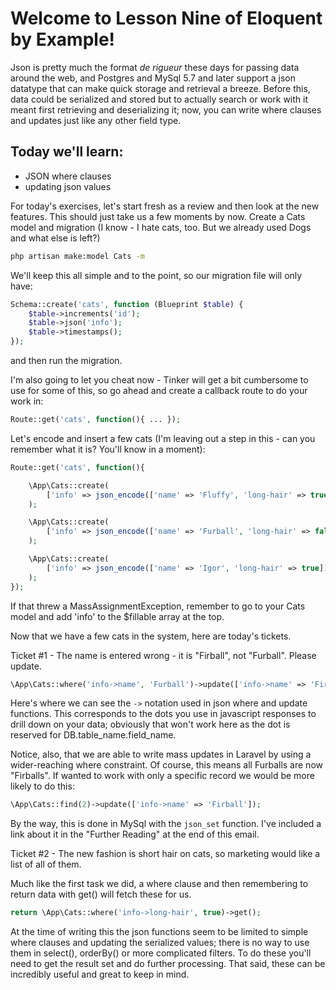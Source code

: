 # Welcome to Lesson Nine of Eloquent by Example!

Json is pretty much the format *de rigueur* these days for passing data around the web, and Postgres and MySql 5.7 and later support a json datatype that can make quick storage and retrieval a breeze. Before this, data could be serialized and stored but to actually search or work with it meant first retrieving and deserializing it; now, you can write where clauses and updates just like any other field type.

## Today we'll learn:
- JSON where clauses
- updating json values

For today's exercises, let's start fresh as a review and then look at the new features. This should just take us a few moments by now. Create a Cats model and migration (I know - I hate cats, too. But we already used Dogs and what else is left?)

```bash
php artisan make:model Cats -m
```

We'll keep this all simple and to the point, so our migration file will only have:

```php
Schema::create('cats', function (Blueprint $table) {
    $table->increments('id');
    $table->json('info');
    $table->timestamps();
});
```

and then run the migration.

I'm also going to let you cheat now - Tinker will get a bit cumbersome to use for some of this, so go ahead and create a callback route to do your work in:

```php
Route::get('cats', function(){ ... });
```

Let's encode and insert a few cats (I'm leaving out a step in this - can you remember what it is? You'll know in a moment):

```php
Route::get('cats', function(){

    \App\Cats::create(
        ['info' => json_encode(['name' => 'Fluffy', 'long-hair' => true])]
    );

    \App\Cats::create(
        ['info' => json_encode(['name' => 'Furball', 'long-hair' => false])]
    );

    \App\Cats::create(
        ['info' => json_encode(['name' => 'Igor', 'long-hair' => true])]
    );
});
```

If that threw a MassAssignmentException, remember to go to your Cats model and add 'info' to the $fillable array at the top.

Now that we have a few cats in the system, here are today's tickets.

Ticket #1 - The name is entered wrong - it is "Firball", not "Furball". Please update.

```php
\App\Cats::where('info->name', 'Furball')->update(['info->name' => 'Firball']);
```

Here's where we can see the `->` notation used in json where and update functions. This corresponds to the dots you use in javascript responses to drill down on your data; obviously that won't work here as the dot is reserved for DB.table_name.field_name.

Notice, also, that we are able to write mass updates in Laravel by using a wider-reaching where constraint. Of course, this means all Furballs are now "Firballs". If wanted to work with only a specific record we would be more likely to do this:

```php
\App\Cats::find(2)->update(['info->name' => 'Firball']);
```

By the way, this is done in MySql with the `json_set` function. I've included a link about it in the "Further Reading" at the end of this email.

Ticket #2 - The new fashion is short hair on cats, so marketing would like a list of all of them.

Much like the first task we did, a where clause and then remembering to return data with get() will fetch these for us.

```php
return \App\Cats::where('info->long-hair', true)->get();
```

At the time of writing this the json functions seem to be limited to simple where clauses and updating the serialized values; there is no way to use them in select(), orderBy() or more complicated filters. To do these you'll need to get the result set and do further processing. That said, these can be incredibly useful and great to keep in mind.